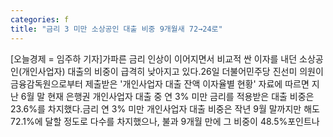 ```yaml
---
categories: f
title: "금리 3 미만 소상공인 대출 비중 9개월새 72→24로"
---
```

[오늘경제 = 임주하 기자]가파른 금리 인상이 이어지면서 비교적 싼 이자를 내던 소상공인(개인사업자) 대출의 비중이 급격히 낮아지고 있다.26일 더불어민주당 진선미 의원이 금융감독원으로부터 제출받은 &#39;개인사업자 대출 잔액 이자율별 현황&#39; 자료에 따르면 지난 6월 말 현재 은행권 개인사업자 대출 중 연 3% 미만 금리를 적용받은 대출 비중은 23.6%를 차지했다.금리 연 3% 미만 개인사업자 대출 비중은 작년 9월 말까지만 해도 72.1%에 달할 정도로 다수를 차지했으나, 불과 9개월 만에 그 비중이 48.5%포인트나